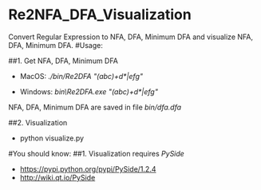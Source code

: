 # Re2NFA_DFA_Visualization
Convert Regular Expression to NFA, DFA, Minimum DFA and visualize NFA, DFA, Minimum DFA.
#Usage:

##1. Get NFA, DFA, Minimum DFA

* MacOS:		_./bin/Re2DFA "(abc)+d*|efg"_

* Windows:	_bin\Re2DFA.exe "(abc)+d*|efg"_

NFA, DFA, Minimum DFA are saved in file _bin/dfa.dfa_

##2. Visualization


* python visualize.py

#You should know:
##1. Visualization requires _PySide_   
* https://pypi.python.org/pypi/PySide/1.2.4
* http://wiki.qt.io/PySide


